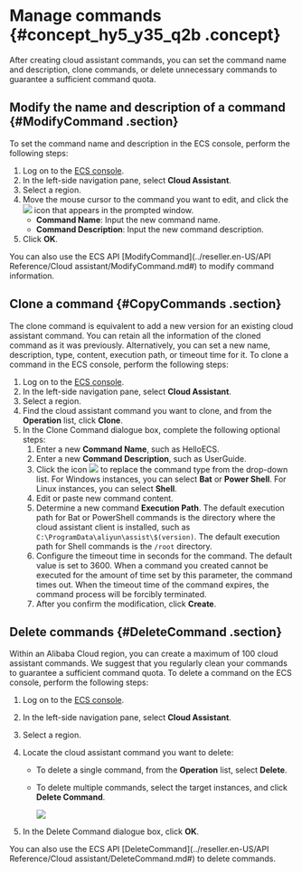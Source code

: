 # Manage commands {#concept_hy5_y35_q2b .concept}

After creating cloud assistant commands, you can set the command name and description, clone commands, or delete unnecessary commands to guarantee a sufficient command quota.

## Modify the name and description of a command {#ModifyCommand .section}

To set the command name and description in the ECS console, perform the following steps:

1.  Log on to the [ECS console](https://partners-intl.console.aliyun.com/#/ecs).
2.  In the left-side navigation pane, select **Cloud Assistant**.
3.  Select a region.
4.  Move the mouse cursor to the command you want to edit, and click the ![](http://static-aliyun-doc.oss-cn-hangzhou.aliyuncs.com/assets/img/9709/15433856307167_en-US.png) icon that appears in the prompted window.
    -   **Command Name**: Input the new command name.
    -   **Command Description**: Input the new command description.
5.  Click **OK**.

You can also use the ECS API [ModifyCommand](../reseller.en-US/API Reference/Cloud assistant/ModifyCommand.md#) to modify command information.

## Clone a command {#CopyCommands .section}

The clone command is equivalent to add a new version for an existing cloud assistant command. You can retain all the information of the cloned command as it was previously. Alternatively, you can set a new name, description, type, content, execution path, or timeout time for it. To clone a command in the ECS console, perform the following steps:

1.  Log on to the [ECS console](https://partners-intl.console.aliyun.com/#/ecs).
2.  In the left-side navigation pane, select **Cloud Assistant**.
3.  Select a region.
4.  Find the cloud assistant command you want to clone, and from the **Operation** list, click **Clone**.
5.  In the Clone Command dialogue box, complete the following optional steps:
    1.  Enter a new **Command Name**, such as HelloECS.
    2.  Enter a new **Command Description**, such as UserGuide.
    3.  Click the icon ![](http://static-aliyun-doc.oss-cn-hangzhou.aliyuncs.com/assets/img/17007/15433856308334_en-US.png) to replace the command type from the drop-down list. For Windows instances, you can select **Bat** or **Power Shell**. For Linux instances, you can select **Shell**.
    4.  Edit or paste new command content.
    5.  Determine a new command **Execution Path**. The default execution path for Bat or PowerShell commands is the directory where the cloud assistant client is installed, such as `C:\ProgramData\aliyun\assist\$(version)`. The default execution path for Shell commands is the `/root` directory.
    6.  Configure the timeout time in seconds for the command. The default value is set to 3600. When a command you created cannot be executed for the amount of time set by this parameter, the command times out. When the timeout time of the command expires, the command process will be forcibly terminated.
    7.  After you confirm the modification, click **Create**.

## Delete commands {#DeleteCommand .section}

Within an Alibaba Cloud region, you can create a maximum of 100 cloud assistant commands. We suggest that you regularly clean your commands to guarantee a sufficient command quota. To delete a command on the ECS console, perform the following steps:

1.  Log on to the [ECS console](https://partners-intl.console.aliyun.com/#/ecs).
2.  In the left-side navigation pane, select **Cloud Assistant**.
3.  Select a region.
4.  Locate the cloud assistant command you want to delete:
    -   To delete a single command, from the **Operation** list, select **Delete**.
    -   To delete multiple commands, select the target instances, and click **Delete Command**.

        ![](http://static-aliyun-doc.oss-cn-hangzhou.aliyuncs.com/assets/img/17035/15433856308634_en-US.png)

5.  In the Delete Command dialogue box, click **OK**.

You can also use the ECS API [DeleteCommand](../reseller.en-US/API Reference/Cloud assistant/DeleteCommand.md#) to delete commands.

